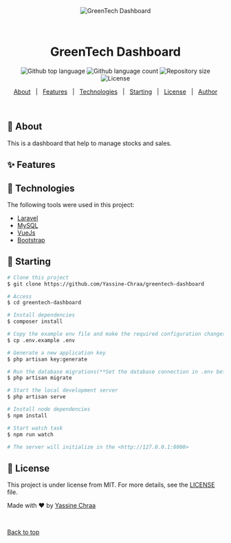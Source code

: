 <div align="center" id="top"> 
  <img src="./.github/app.gif" alt="GreenTech Dashboard" />

  &#xa0;

  <!-- <a href="https://greentechdashboard.netlify.app">Demo</a> -->
</div>

<h1 align="center">GreenTech Dashboard</h1>

<p align="center">
  <img alt="Github top language" src="https://img.shields.io/github/languages/top/Yassine-Chraa/greentech-dashboard?color=56BEB8">

  <img alt="Github language count" src="https://img.shields.io/github/languages/count/Yassine-Chraa/greentech-dashboard?color=56BEB8">

  <img alt="Repository size" src="https://img.shields.io/github/repo-size/Yassine-Chraa/greentech-dashboard?color=56BEB8">

  <img alt="License" src="https://img.shields.io/github/license/Yassine-Chraa/greentech-dashboard?color=56BEB8">

  <!-- <img alt="Github issues" src="https://img.shields.io/github/issues/Yassine-Chraa/greentech-dashboard?color=56BEB8" /> -->

  <!-- <img alt="Github forks" src="https://img.shields.io/github/forks/Yassine-Chraa/greentech-dashboard?color=56BEB8" /> -->

  <!-- <img alt="Github stars" src="https://img.shields.io/github/stars/Yassine-Chraa/greentech-dashboard?color=56BEB8" /> -->
</p>

<!-- Status -->

<!-- <h4 align="center"> 
	🚧  GreenTech Dashboard 🚀 Under construction...  🚧
</h4> 

<hr> -->

<p align="center">
  <a href="#dart-about">About</a> &#xa0; | &#xa0; 
  <a href="#sparkles-features">Features</a> &#xa0; | &#xa0;
  <a href="#rocket-technologies">Technologies</a> &#xa0; | &#xa0;
  <a href="#checkered_flag-starting">Starting</a> &#xa0; | &#xa0;
  <a href="#memo-license">License</a> &#xa0; | &#xa0;
  <a href="https://github.com/Yassine-Chraa" target="_blank">Author</a>
</p>

<br>

## :dart: About ##

This is a dashboard that help to manage stocks and sales.

## :sparkles: Features ##
## :rocket: Technologies ##

The following tools were used in this project:

- [Laravel](https://laravel.com/)
- [MySQL](https://www.mysql.com/)
- [VueJs](https://vuejs.org/)
- [Bootstrap](https://getbootstrap.com/)


## :checkered_flag: Starting ##

```bash
# Clone this project
$ git clone https://github.com/Yassine-Chraa/greentech-dashboard

# Access
$ cd greentech-dashboard

# Install dependencies
$ composer install 

# Copy the example env file and make the required configuration changes in the .env file
$ cp .env.example .env

# Generate a new application key
$ php artisan key:generate

# Run the database migrations(**Set the database connection in .env before migrating**)
$ php artisan migrate

# Start the local development server
$ php artisan serve

# Install node dependencies
$ npm install

# Start watch task
$ npm run watch

# The server will initialize in the <http://127.0.0.1:8000>
```

## :memo: License ##

This project is under license from MIT. For more details, see the [LICENSE](LICENSE.md) file.


Made with :heart: by <a href="https://github.com/Yassine-Chraa" target="_blank">Yassine Chraa</a>

&#xa0;

<a href="#top">Back to top</a>
